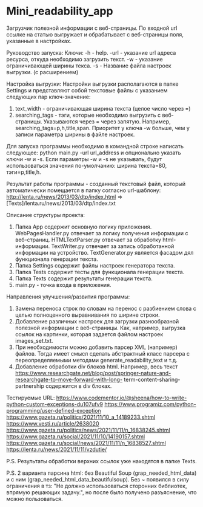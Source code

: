 # Mini_readability_app
Загрузчик полезной информации с веб-страницы. По входной url ссылке на статью выгружает и обрабатывает с веб-страницы
поля, указанные в настройках.

Руководство запуска:
Ключи:
-h - help.
-url - указание url адреса ресурса, откуда необходимо загрузить текст.
-w - указание ограничивающей ширины текса.
-s - Название файла настроек выгрузки. (с расширением)

Настройка выгрузки:
Настройки выгрузки располагаются в папке Settings и представляют собой текстовые файлы с указанием следующих пар
ключ-значение:
1) text_width - ограничивающая ширина текста (целое число через =)
2) searching_tags - тэги, которые необходимо выгрузить с веб-страницы. 
   Указываются через = через запятую. Например, searching_tags=p,h,title,span.
   Приоритет у ключа -w больше, чем у записи параметра ширины в файле настроек.

Для запуска программы необходимо в командной строке написать следующее:
python main.py -url url_address и опционально указать ключи -w и -s.
Если параметры -w и -s не указывать, будут использоваться значения по-умолчанию: ширина текста=80, тэги=p,title,h.

Результат работы программы - созданный текстовый файл, который автоматически помещается в папку согласно url-шаблону:
http://lenta.ru/news/2013/03/dtp/index.html => [Texts]/lenta.ru/news/2013/03/dtp/index.txt

Описание структуры проекта:
1) Папка App содержит основную логику приложения.
   WebPagesHandler.py отвечает за логику получения информации с веб-страниц.
   HTMLTextParser.py отвечает за обработку html-информации.
   TextWriter.py отвечает за запись обработанной информации на устройство.
   TextGenerator.py является фасадом дял функционала генерации текста.
2) Папка Settings содержит файлы настроек генератора текста.
3) Папка Tests содержит тесты для функционала генерации текста.
4) Папка Texts содержит результаты генерации текста.
5) main.py - точка входа в приложения.

Направления улучшения/развития программы:
1) Замена переноса строк по словам на перенос с разбиением слова с целью полноценного выравнивания по ширине строки.
2) Добавление различных настроек для загрузки разнообразной полезной информации с веб-страницы. Как, например,
выгрузка ссылок на картинки, которая задается файлом настроек images_set.txt.
3) При необходимости можно добавить парсер XML (например) файлов. Тогда имеет смысл сделать абстрактный класс парсера с
переопределяемыми методами generate_readability_text и т.д.
4) Добавление обработки div блоков html.
Например, весь текст https://www.researchgate.net/blog/post/springer-nature-and-researchgate-to-move-forward-with-long-
term-content-sharing-partnership содержится в div блоках.

   
Тестируемые URL:
https://www.codementor.io/@sheena/how-to-write-python-custom-exceptions-du107ufv9
https://www.programiz.com/python-programming/user-defined-exception
https://www.gazeta.ru/politics/2021/11/10_a_14189233.shtml
https://www.vesti.ru/article/2638020 
https://www.gazeta.ru/politics/news/2021/11/11/n_16838245.shtml
https://www.gazeta.ru/social/2021/11/10/14190157.shtml
https://www.gazeta.ru/social/news/2021/11/11/n_16838527.shtml
https://lenta.ru/news/2021/11/11/vzdutie/

P.S. Результаты обработки верхних ссылок уже находятся в папке Texts.

P.S. 2 варианта парсина html: без Beautiful Soup (grap_needed_html_data) и с ним (grap_needed_html_data_beautifulsoup).
Без ~ появился в силу ограничения в тз: "Не должно использоваться сторонних библиотек, впрямую решающих задачу.",
но после было получено разъяснение, что можно пользоваться.